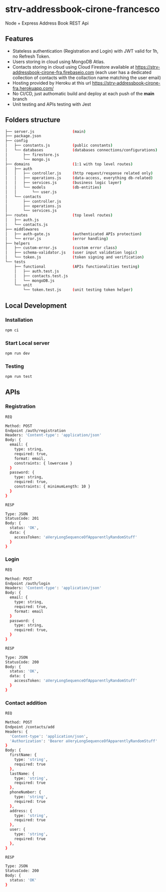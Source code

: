 # strv-addressbook-cirone-francesco
Node + Express Address Book REST Api
## Features
- Stateless authentication (Registration and Login) with JWT valid for 1h, no Refresh Token.
- Users storing in cloud using MongoDB Atlas.
- Contacts storing in cloud using Cloud Firestore available at https://strv-addressbook-cirone-fra.firebaseio.com (each user has a dedicated collection of contacts with the collaction name matching the user email)
- Hosting provided by Heroku at this url https://strv-addressbook-cirone-fra.herokuapp.com/
- No CI/CD, just authomatic build and deploy at each push of the **main** branch
- Unit testing and APIs testing with Jest

## Folders structure

```sh
├── server.js                 (main)
├── package.json
├── config
│   ├── constants.js          (public constants)
│   └── databases             (databases connections/configurations)
│       ├── firestore.js
│       └── mongo.js
├── domains                   (1:1 with top level routes)
│   ├── auth
│   │   ├── controller.js     (http request/response related only)
│   │   ├── operations.js     (data-access, everything db-related)
│   │   ├── services.js       (business logic layer)
│   │   └── models            (db-entities)
│   │       └── user.js
│   └── contacts
│       ├── controller.js
│       ├── operations.js
│       └── services.js
├── routes                    (top level routes)
│   ├── auth.js
│   └── contacts.js
├── middlewares             
│   ├── auth-gate.js          (authenticated APIs protection)
│   └── error.js              (error handling)
├── helpers
│   ├── custom-error.js       (custom error class)
│   ├── schema-validator.js   (user input validation logic)
│   └── token.js              (token signing and verification)
└── tests
    ├── functional            (APIs functionalities testing)
    │   ├── auth.test.js      
    │   ├── contacts.test.js
    │   └── mongoDB.js        
    └── unit
        └── token.test.js     (unit testing token helper)
```

## Local Development
### Installation

```sh
npm ci
```
### Start Local server

```sh
npm run dev
```
### Testing
```sh
npm run test
```

## APIs

### Registration
```sh
REQ

Method: POST
Endpoint /auth/registration
Headers: 'Content-type': 'application/json'
Body: {
  email: {
    type: string,
    required: true,
    format: email,
    constraints: { lowercase }
  }
  password: {
    type: string,
    required: true, 
    constraints: { minimumLength: 10 }
  }
}

RESP

Type: JSON
StatusCode: 201
Body: {
  status: 'OK',
  data: {
    accessToken: 'aVeryLongSequenceOfApparentlyRandomStuff'
  }
}
```

### Login
```sh
REQ

Method: POST
Endpoint /auth/login
Headers: 'Content-type': 'application/json'
Body: {
  email: {
    type: string,
    required: true,
    format: email
  }
  password: {
    type: string,
    required: true,
  }
}

RESP

Type: JSON
StatusCode: 200
Body: {
  status: 'OK',
  data: {
    accessToken: 'aVeryLongSequenceOfApparentlyRandomStuff'
  }
}
```


### Contact addition
```sh
REQ

Method: POST
Endpoint /contacts/add
Headers: {
  'Content-type': 'application/json',
  'Authorization': 'Bearer aVeryLongSequenceOfApparentlyRandomStuff'
}
Body: {
  firstName: {
    type: 'string',
    required: true
  },
  lastName: {
    type: 'string',
    required: true 
  },
  phoneNumber: {
    type: 'string',
    required: true
  },
  address: {
    type: 'string',
    required: true
  },
  user: {
    type: 'string',
    required: true
  },
}

RESP

Type: JSON
StatusCode: 200
Body: {
  status: 'OK'
}
```